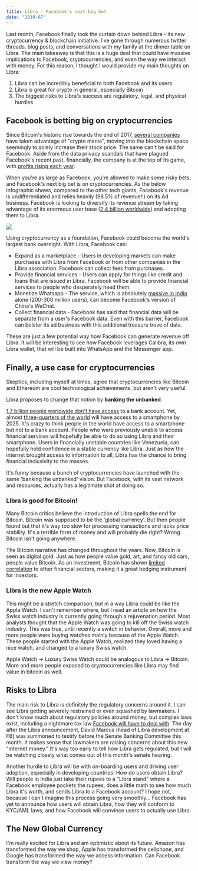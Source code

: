 ```yaml
---
title: Libra - Facebook's next big bet
date: "2019-07"
---
```


Last month, Facebook finally took the curtain down behind Libra - its new cryptocurrency & blockchain initiative. I've gone through numerous twitter threads, blog posts, and conversations with my family at the dinner table on Libra. The main takeaway is that this is a huge deal that could have massive implications to Facebook, cryptocurrencies, and even the way we interact with money. For this reason, I thought I would provide my main thoughts on Libra:

1. Libra can be incredibly beneficial to both Facebook and its users
2. Libra is great for crypto in general, especially Bitcoin
3. The biggest risks to Libra's success are regulatory, legal, and physical hurdles

## Facebook is betting big on cryptocurrencies

Since Bitcoin's historic rise towards the end of 2017, [several companies](https://gizmodo.com/long-blockchain-maybe-not-as-smart-as-it-thought-1828042681) have taken advantage of "crypto mania", moving into the blockchain space seemingly to solely increase their stock price. The same can't be said for Facebook. Aside from the data privacy scandals that have plagued Facebook's recent past, financially, the company is at the top of its game, with [profits rising each year](https://www.macrotrends.net/stocks/charts/FB/facebook/gross-profit).

When you're as large as Facebook, you're allowed to make some risky bets, and Facebook's next big bet is on cryptocurrencies. As the below infographic shows, compared to the other tech giants, Facebook's revenue is undifferentiated and relies heavily (98.5% of revenue!!) on its Ad business. Facebook is looking to diversify its revenue stream by taking advantage of its enormous user base ([2.4 billion worldwide](https://www.statista.com/statistics/264810/number-of-monthly-active-facebook-users-worldwide/)) and adopting them to Libra.

![](https://2oqz471sa19h3vbwa53m33yj-wpengine.netdna-ssl.com/wp-content/uploads/2019/03/chart-tech-giant-revenues.jpg)


Using cryptocurrency as a foundation, Facebook could become the world's largest bank overnight. With Libra, Facebook can:

- Expand as a marketplace -  Users in developing markets can make purchases with Libra from Facebook or from other companies in the Libra association. Facebook can collect fees from purchases.
- Provide financial services -  Users can apply for things like credit and loans that are issued in Libra. Facebook will be able to provide financial services to people who desperately need them.
- Monetize Whatsapp - The service, which is absolutely [massive in India](https://www.businessofapps.com/data/whatsapp-statistics/) alone (200-300 million users), can become Facebook's version of China's WeChat.
- Collect financial data - Facebook has said that financial data will be separate from a user's Facebook data. Even with this barrier, Facebook can bolster its ad business with this additional treasure trove of data.

These are just a few potential way how Facebook can generate revenue off Libra. It will be interesting to see how Facebook leverages Calibra, its own Libra wallet, that will be built into WhatsApp and the Messenger app. 

## Finally, a use case for cryptocurrencies

Skeptics, including myself at times, agree that cryptocurrencies like Bitcoin and Ethereum are cool technological achievements, but aren't very useful.

Libra proposes to change that notion by <b>banking the unbanked</b>.

[1.7 billion people worldwide don't have access](https://www.worldbank.org/en/news/immersive-story/2018/05/18/gains-in-financial-inclusion-gains-for-a-sustainable-world?cid=ECR_TT_worldbank_EN_EXT) to a bank account. Yet, almost [three-quarters of the world](https://www.cnbc.com/2019/01/24/smartphones-72percent-of-people-will-use-only-mobile-for-internet-by-2025.html) will have access to a smartphone by 2025. It's crazy to think people in the world have access to a smartphone but not to a bank account. People who were previously unable to access financial services will hopefully be able to do so using Libra and their smartphone. Users in financially unstable countries like Venezuela, can hopefully hold confidence in a stable currency like Libra. Just as how the internet brought access to information to all, Libra has the chance to bring financial inclusivity to the masses.

It's funny because a bunch of cryptocurrencies have launched with the same 'banking the unbanked' vision. But Facebook, with its vast network and resources, actually has a legitimate shot at doing so.

### Libra is good for Bitcoin!

Many Bitcoin critics believe the introduction of Libra spells the end for Bitcoin. Bitcoin was supposed to be the 'global currency'. But then people found out that it's way too slow for processing transactions and lacks price stability. It's a terrible form of money and will probably die right? Wrong. Bitcoin isn't going anywhere.

The Bitcoin narrative has changed throughout the years. Now, Bitcoin is seen as digital gold. Just as how people value gold, art, and fancy old cars, people value Bitcoin. As an investment, Bitcoin has shown [limited correlation](https://www.ccn.com/analyst-bitcoins-evolving-into-the-stock-market-hedge-investors-crave/) to other financial sectors, making it a great hedging instrument for investors. 

### Libra is the new Apple Watch

This might be a stretch comparison, but in a way Libra could be like the Apple Watch. I can't remember where, but I read an article on how the Swiss watch industry is currently going through a rejuvenation period. Most analysts thought that the Apple Watch was going to kill off the Swiss watch industry. This was true, until recently a switch in behavior. Overall, more and more people were buying watches mainly because of the Apple Watch. These people started with the Apple Watch, realized they loved having a nice watch, and changed to a luxury Swiss watch. 

Apple Watch → Luxury Swiss Watch could be analogous to Libra → Bitcoin. More and more people exposed to cryptocurrencies like Libra may find value in bitcoin as well.


## Risks to Libra

The main risk to Libra is definitely the regulatory concerns around it. I can see Libra getting severely restrained or even squashed by lawmakers. I don't know much about regulatory policies around money, but complex laws exist, including a nightmare tax law [Facebook will have to deal with](https://www.ft.com/content/bdf46cfc-99aa-11e9-8cfb-30c211dcd229?dlbk&te=1&nl=dealbook&emc=edit_dk_20190701?campaign_id=4&instance_id=10600&segment_id=14816&user_id=8417e72905b36b7eac2ebdf024addd7b&regi_id=81582820_dk_20190701). The day after the Libra announcement, David Marcus (head of Libra development at FB) was summoned to testify before the Senate Banking Committee this month. It makes sense that lawmakers are raising concerns about this new "internet money." It's way too early to tell how Libra gets regulated, but I will be watching closely what comes out of this month's senate hearing.

Another hurdle to Libra will be with on-boarding users and driving user adoption, especially in developing countries. How do users obtain Libra? Will people in India just take their rupees to a "Libra stand" where a Facebook employee pockets the rupees, does a little math to see how much Libra it's worth, and sends Libra to a Facebook account? I hope not, because I can't imagine this process going very smoothly... Facebook has yet to announce how users will obtain Libra, how they will conform to KYC/AML laws, and how Facebook will convince users to actually use Libra.

## The New Global Currency

I'm really excited for Libra and am optimistic about its future. Amazon has transformed the way we shop, Apple has transformed the cellphone, and Google has transformed the way we access information. Can Facebook transform the way we view money?
